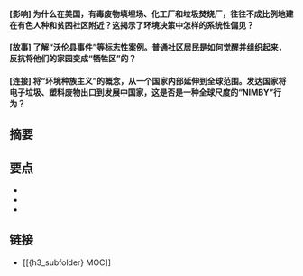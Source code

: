 #### [影响] 为什么在美国，有毒废物填埋场、化工厂和垃圾焚烧厂，往往不成比例地建在有色人种和贫困社区附近？这揭示了环境决策中怎样的系统性偏见？


#### [故事] 了解“沃伦县事件”等标志性案例。普通社区居民是如何觉醒并组织起来，反抗将他们的家园变成“牺牲区”的？


#### [连接] 将“环境种族主义”的概念，从一个国家内部延伸到全球范围。发达国家将电子垃圾、塑料废物出口到发展中国家，这是否是一种全球尺度的“NIMBY”行为？


## 摘要


## 要点

- 
- 
- 

## 链接

- [[{h3_subfolder} MOC]]
